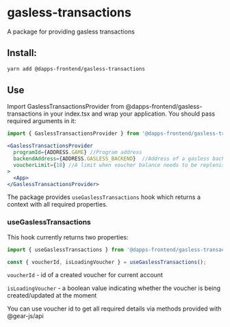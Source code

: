 # gasless-transactions

A package for providing gasless transactions

## Install:

```sh
yarn add @dapps-frontend/gasless-transactions
```

## Use

Import GaslessTransactionsProvider from @dapps-frontend/gasless-transactions in your index.tsx and wrap your application. You should pass required arguments in it:

```jsx
import { GaslessTransactionsProvider } from '@dapps-frontend/gasless-transactions';

<GaslessTransactionsProvider
  programId={ADDRESS.GAME} //Program address
  backendAddress={ADDRESS.GASLESS_BACKEND}  //Address of a gasless backend
  voucherLimit={18} //A limit when voucher balance needs to be replenished.
>
  <App>
</GaslessTransactionsProvider>

```

The package provides `useGaslessTransactions` hook which returns a context with all required properties.

### useGaslessTransactions

This hook currently returns two properties:

```jsx
import { useGaslessTransactions } from '@dapps-frontend/gasless-transactions';

const { voucherId, isLoadingVoucher } = useGaslessTransactions();
```

`voucherId` - id of a created voucher for current account

`isLoadingVoucher` - a boolean value indicating whether the voucher is being created/updated at the moment

You can use voucher id to get all required details via methods provided with @gear-js/api
